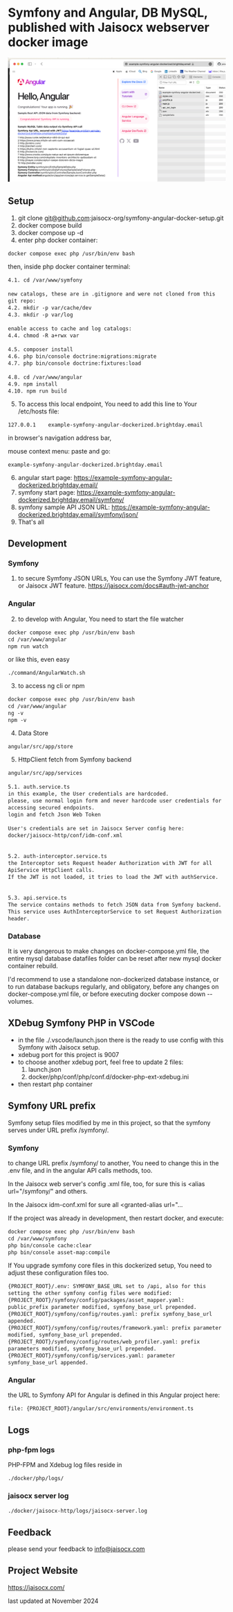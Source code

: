 # Symfony and Angular, DB MySQL, published with Jaisocx webserver docker image

![Symfony and Angular, published with Jaisocx webserver docker image](./Screenshot_2024-10-31_at_23.38.16.png)


## Setup 
1. git clone git@github.com:jaisocx-org/symfony-angular-docker-setup.git
2. docker compose build
3. docker compose up -d
4. enter php docker container:
```
docker compose exec php /usr/bin/env bash
```

then, inside php docker container terminal:
```
4.1. cd /var/www/symfony

new catalogs, these are in .gitignore and were not cloned from this git repo:
4.2. mkdir -p var/cache/dev
4.3. mkdir -p var/log

enable access to cache and log catalogs:
4.4. chmod -R a+rwx var

4.5. composer install
4.6. php bin/console doctrine:migrations:migrate
4.7. php bin/console doctrine:fixtures:load

4.8. cd /var/www/angular
4.9. npm install
4.10. npm run build
```

5. To access this local endpoint, You need to add this line to Your /etc/hosts file:
```
127.0.0.1    example-symfony-angular-dockerized.brightday.email
```

in browser's navigation address bar, 

mouse context menu: paste and go:
```
example-symfony-angular-dockerized.brightday.email
```


6. angular start page: https://example-symfony-angular-dockerized.brightday.email/
7. symfony start page: https://example-symfony-angular-dockerized.brightday.email/symfony/
8. symfony sample API JSON URL: https://example-symfony-angular-dockerized.brightday.email/symfony/json/
9. That's all

## Development
### Symfony
1. to secure Symfony JSON URLs, 
You can use the Symfony JWT feature, 
or Jaisocx JWT feature. https://jaisocx.com/docs#auth-jwt-anchor

### Angular
2. to develop with Angular, You need to start the file watcher
```
docker compose exec php /usr/bin/env bash
cd /var/www/angular
npm run watch
```

or like this, even easy
```
./command/AngularWatch.sh
```

3. to access ng cli or npm
```
docker compose exec php /usr/bin/env bash
cd /var/www/angular
ng -v
npm -v
```

4. Data Store
```
angular/src/app/store
```

5. HttpClient fetch from Symfony backend
```
angular/src/app/services

5.1. auth.service.ts
in this example, the User credentials are hardcoded.
please, use normal login form and never hardcode user credentials for accessing secured endpoints.
login and fetch Json Web Token

User's credentials are set in Jaisocx Server config here:
docker/jaisocx-http/conf/idm-conf.xml


5.2. auth-interceptor.service.ts
the Interceptor sets Request header Authorization with JWT for all ApiService HttpClient calls.
If the JWT is not loaded, it tries to load the JWT with authService.


5.3. api.service.ts 
The service contains methods to fetch JSON data from Symfony backend.
This service uses AuthInterceptorService to set Request Authorization header.
```

### Database
It is very dangerous to make changes on docker-compose.yml file, 
the entire mysql database datafiles folder can be reset after new mysql docker container rebuild.

I'd recommend to use a standalone non-dockerized database instance, 
or to run database backups regularly, 
and obligatory, before any changes on docker-compose.yml file, 
or before executing docker compose down --volumes.



## XDebug Symfony PHP in VSCode
- in the file ./.vscode/launch.json there is the ready to use config with this Symfony with Jaisocx setup.
- xdebug port for this project is 9007
- to choose another xdebug port, feel free to update 2 files: 
  1. launch.json 
  2. docker/php/conf/php/conf.d/docker-php-ext-xdebug.ini
- then restart php container  


## Symfony URL prefix
Symfony setup files modified by me in this project, so that the symfony serves under URL prefix /symfony/.

### Symfony
to change URL prefix /symfony/ to another, You need to change this in the .env file,
and in the angular API calls methods, too.

In the Jaisocx web server's config .xml file, too, for sure
this is &lt;alias url="/symfony/" and others.

In the Jaisocx idm-conf.xml for sure all &lt;granted-alias url="...

If the project was already in development, then restart docker, and execute:
```
docker compose exec php /usr/bin/env bash
cd /var/www/symfony
php bin/console cache:clear 
php bin/console asset-map:compile
```

If You upgrade symfony core files in this dockerized setup, You need to adjust these configuration files too.
```
{PROJECT_ROOT}/.env: SYMFONY_BASE_URL set to /api, also for this setting the other symfony config files were modified:
{PROJECT_ROOT}/symfony/config/packages/asset_mapper.yaml: public_prefix parameter modified, symfony_base_url prepended.
{PROJECT_ROOT}/symfony/config/routes.yaml: prefix symfony_base_url appended.
{PROJECT_ROOT}/symfony/config/routes/framework.yaml: prefix parameter modified, symfony_base_url prepended.
{PROJECT_ROOT}/symfony/config/routes/web_profiler.yaml: prefix parameters modified, symfony_base_url prepended.
{PROJECT_ROOT}/symfony/config/services.yaml: parameter symfony_base_url appended.
```

### Angular
the URL to Symfony API for Angular is defined in this Angular project here:
```
file: {PROJECT_ROOT}/angular/src/environments/environment.ts
```


## Logs

### php-fpm logs
PHP-FPM and  Xdebug log files reside in 
```
./docker/php/logs/
```


### jaisocx server log
```
./docker/jaisocx-http/logs/jaisocx-server.log
```


## Feedback
please send your feedback to info@jaisocx.com


## Project Website
https://jaisocx.com/


last updated at November 2024
